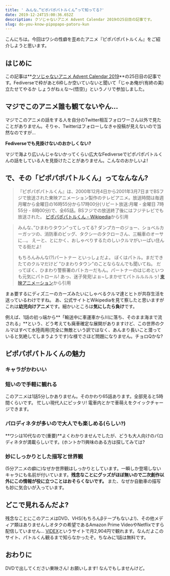 ```yaml
---
title: ' みんな、”ピポパポパトルくん”って知ってる?'
date: 2019-12-24T15:00:36.652Z
description: クソじゃないアニメ Advent Calendar 2019の25日目の記事です。
slug: do-you-know-pipopapo-patoru-kun
---
```

こんにちは。今回はワシの性癖を歪めたアニメ『ピポパポパトルくん』をご紹介しようと思います。

## はじめに
この記事は**[クソじゃないアニメ Advent Calendar 2019](https://adventar.org/calendars/3982)**の25日目の記事です。Fediverseで枠があと6枠しか空いていないと聞いて「じゃあ俺が(有終の美)立たせてやるか しょうがねぇな〜(悟空)」というノリで参加しました。

## マジでこのアニメ誰も観てないやん…
マジでこのアニメの話をする人を自分のTwitter相互フォロワーさん以外で見たことがありません。そりゃ、Twitterはフォローしなきゃ投稿が見えないので当然なのですが…

**Fediverseでも見掛けないのおかしくない?**

マジで海より広いんじゃないかってくらい広大なFediverseでピポパポパトルくんの話をしている人を見掛けたことがありません。こんなのおかしいよ!

## で、その「ピポパポパトルくん」ってなんなん?
>『ピポパポパトルくん』は、2000年12月4日から2001年3月7日までBSフジで放送された東映アニメーション製作のテレビアニメ。放送時間は毎週月曜から金曜日の16時55分から17時00分(リピート放送:月曜 - 金曜日 7時55分 - 8時00分)で、全65話。BSフジでの放送終了後にはフジテレビでも放送された。
> [ピポパポパトルくん - Wikipedia](https://ja.wikipedia.org/wiki/%E3%83%94%E3%83%9D%E3%83%91%E3%83%9D%E3%83%91%E3%83%88%E3%83%AB%E3%81%8F%E3%82%93)から引用

> みんな、”ひまわりタウン”ってしってる?
> ダンプカーのジョー、ショベルカーガッツの、消防車のビッグ、タクシーのタクローさん、三輪車のオーサに…。
> えーと、とにかく、おしゃべりするたのしいクルマがいーぱい住んでる街だよ!
>
> もちろんみんな(?)パートナー といっしょだよ。
> ぼくはパトル。まだできたてのクルマだけど ”ひまわりタウン”のことならなんでも聞いてね。
> だってぼく、ひまわり警察署のパトカーだもん。パートナーのはじめといつも元気にパトロール!
> あっ、迷子発見!よぉ~しまかせてパトルルルルぅ!
> [東映アニメーション](http://www.toei-anim.co.jp/tv/patoru/tokei/index.html)から引用

まぁ要するにディズニーのカーズみたいにしゃべるクルマ達とヒトが共存生活を送っているわけですね。
あ、公式サイトとWikipediaを見て察したと思いますがこれは**幼児向けアニメ**です。細かいところは**気にしたら負け**です。

例えば、1話の初っ端から**「輸送中に車運車から川に落ち、そのまま海まで流される」**という、どう考えても廃車確定な展開がありますけど、この世界のクルマはすべて水陸両用(完全に無敵という訳ではなく、あんまり長いこと潜っていると気絶してしまうようです)な様でさほど問題になりません。チョロQかな?

## ピポパポパトルくんの魅力
### キャラがかわいい

### 短いので手軽に観れる
このアニメは1話5分しかありません。そのかわり65話あります。全部見ると5時間くらいです。
忙しい現代人にピッタリ! 電車内とかで車萌えをクイックチャージできます。

### パロディネタが多いので大人でも楽しめる(らしい?)
**ワシは10代なので(重要)**よくわかりませんでしたが、どうも大人向けのパロディネタが満載らしいです。(ホントか?)興味のある方は探してみては?

### 妙にしっかりとした描写と世界観
(5分アニメの癖に)なぜか世界観はしっかりとしています。一瞬しか登場しないキャラにも名前が付いています。**残念なことにグッズがほぼ無いので二次創作以外にこの情報が役に立つことはおそらくないです。**
また、なぜか自動車の描写も妙に気合いが入っています。

## どこで見れるんだよ?
残念なことにこのアニメはDVD、VHS(もちろんβテープもないよ!)、その他メディア類はありませんしオタクの希望であるAmazon Prime VideoやNetflixですら配信していません…
[VIDEX](https://www.videx.jp/detail/anime/v_a_toeianimation/atoa0366_0000/index.htm)というサイトで月2,904円で観れます。なんだよこのサイト、パトルくん観るまで知らなかったぞ。ちなみに1話は無料です。

## おわりに
DVDで出してください東映さん! お願いします! なんでもしませんけど。
